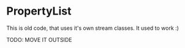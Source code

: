 # PropertyList

This is old code, that uses it's own stream classes. It used to work :)

TODO: MOVE IT OUTSIDE